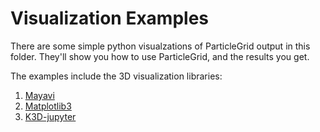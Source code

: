 # Visualization Examples

There are some simple python visualzations of ParticleGrid output in this folder.
They'll show you how to use ParticleGrid, and the results you get.

The examples include the 3D visualization libraries: 
1. [Mayavi](mayavi/)
2. [Matplotlib3](matplotlib/)
3. [K3D-jupyter](k3d-jupyter/)
